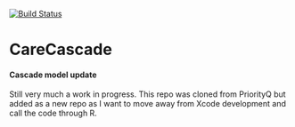 [![Build Status](https://travis-ci.org/jackolney/CareCascade.svg?branch=master)](https://travis-ci.org/jackolney/CareCascade)

# CareCascade

#### Cascade model update

Still very much a work in progress. This repo was cloned from PriorityQ but added as a new repo as I want to move away from Xcode development and call the code through R.
